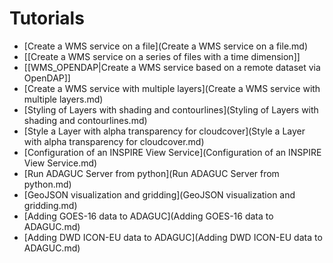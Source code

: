 Tutorials
=========

-   [Create a WMS service on a file](Create a WMS service on a file.md)
-   \[\[Create a WMS service on a series of files with a time
    dimension\]\]
-   \[\[WMS_OPENDAP|Create a WMS service based on a remote dataset via
    OpenDAP\]\]
-   [Create a WMS service with multiple layers](Create a WMS service with multiple layers.md)
-   [Styling of Layers with shading and contourlines](Styling of Layers with shading and contourlines.md)
-   [Style a Layer with alpha transparency for cloudcover](Style a Layer with alpha transparency for cloudcover.md)
-   [Configuration of an INSPIRE View Service](Configuration of an INSPIRE View Service.md)
-   [Run ADAGUC Server from python](Run ADAGUC Server from python.md)
-   [GeoJSON visualization and gridding](GeoJSON visualization and gridding.md)
-   [Adding GOES-16 data to ADAGUC](Adding GOES-16 data to ADAGUC.md)
-   [Adding DWD ICON-EU data to ADAGUC](Adding DWD ICON-EU data to ADAGUC.md)

